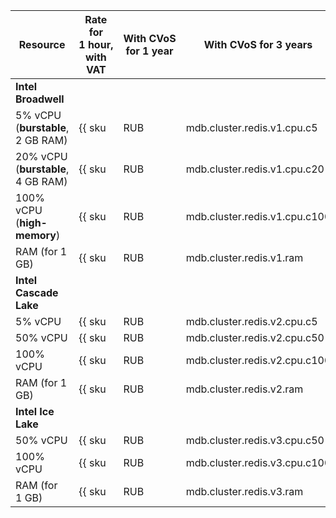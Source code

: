 | Resource                           | Rate for 1 hour, <br>with VAT                      | With CVoS for 1 year | With CVoS for 3 years |
|------------------------------------|----------------------------------------------------|----------------------|-----------------------|
| **Intel Broadwell** |
| 5% vCPU (**burstable**, 2 GB RAM)  | {{ sku|RUB|mdb.cluster.redis.v1.cpu.c5|string }}   | — | — |
| 20% vCPU (**burstable**, 4 GB RAM) | {{ sku|RUB|mdb.cluster.redis.v1.cpu.c20|string }}  | — | — |
| 100% vCPU (**high-memory**)        | {{ sku|RUB|mdb.cluster.redis.v1.cpu.c100|string }} | — | — |
| RAM (for 1 GB)                     | {{ sku|RUB|mdb.cluster.redis.v1.ram|string }}      | — | — |
| **Intel Cascade Lake** |
| 5% vCPU                            | {{ sku|RUB|mdb.cluster.redis.v2.cpu.c5|string }}   | — | — |
| 50% vCPU                           | {{ sku|RUB|mdb.cluster.redis.v2.cpu.c50|string }}  | — | — |
| 100% vCPU                          | {{ sku|RUB|mdb.cluster.redis.v2.cpu.c100|string }} | {{ sku|RUB|v1.commitment.y1.mdb.redis.cpu.c100.v2|string }} ({{ sku|RUB|v1.commitment.y1.mdb.redis.cpu.c100.v2|cud.y1|discount|percent|string }}) | {{ sku|RUB|v1.commitment.y3.mdb.redis.cpu.c100.v2|string }} ({{ sku|RUB|v1.commitment.y3.mdb.redis.cpu.c100.v2|cud.y3|discount|percent|string }}) |
| RAM (for 1 GB)                     | {{ sku|RUB|mdb.cluster.redis.v2.ram|string }}      | {{ sku|RUB|v1.commitment.y1.mdb.redis.ram.v2|string }} ({{ sku|RUB|v1.commitment.y1.mdb.redis.ram.v2|cud.y1|discount|percent|string }}) | {{ sku|RUB|v1.commitment.y3.mdb.redis.ram.v2|string }} ({{ sku|RUB|v1.commitment.y3.mdb.redis.ram.v2|cud.y3|discount|percent|string }}) |
| **Intel Ice Lake** |
| 50% vCPU                           | {{ sku|RUB|mdb.cluster.redis.v3.cpu.c50|string }}  | —              | — |
| 100% vCPU                          | {{ sku|RUB|mdb.cluster.redis.v3.cpu.c100|string }} | ₽0.6660 (-30%) | ₽0.5130 (-46%) |
| RAM (for 1 GB)                     | {{ sku|RUB|mdb.cluster.redis.v3.ram|string }}      | ₽0.1620 (-36%) | ₽0.1260 (-50%) |
